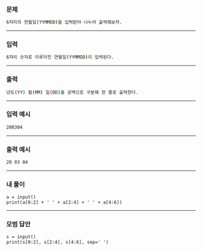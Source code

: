 ### 문제 
```sh
6자리의 연월일(YYMMDD)을 입력받아 나누어 출력해보자.
```
***

### 입력
```sh
6자리 숫자로 이루어진 연월일(YYMMDD)이 입력된다.
```
***

### 출력 
```sh
년도(YY) 월(MM) 일(DD)을 공백으로 구분해 한 줄로 출력한다.
```
***

### 입력 예시
```sh
200304
```
***

### 출력 예시
```sh
20 03 04
```
***

### 내 풀이
~~~
a = input()
print(a[0:2] + ' ' + a[2:4] + ' ' + a[4:6])  
~~~
***

### 모범 답안
~~~
s = input()
print(s[0:2], s[2:4], s[4:6], sep=' ')
~~~
